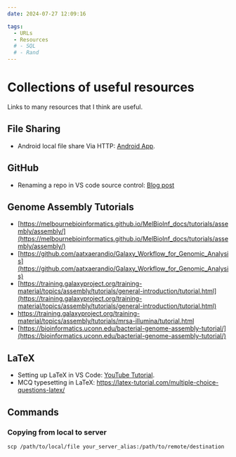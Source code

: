 ```yaml
---
date: 2024-07-27 12:09:16

tags:
  - URLs
  - Resources
  # - SQL
  # - Rand
---
```



# Collections of useful resources

Links to many resources that I think are useful.


## File Sharing
* Android local file share Via HTTP: [Android App](https://play.google.com/store/apps/details?id=com.phlox.simpleserver&hl=en).

## GitHub
* Renaming a repo in VS code source control: [Blog post](https://mahdi-moosa.github.io/blog/2024/06/22/changing-github-remote-link/) 

<!-- more -->
## Genome Assembly Tutorials
* [https://melbournebioinformatics.github.io/MelBioInf_docs/tutorials/assembly/assembly/](https://melbournebioinformatics.github.io/MelBioInf_docs/tutorials/assembly/assembly/)
* [https://github.com/aatxaerandio/Galaxy_Workflow_for_Genomic_Analysis](https://github.com/aatxaerandio/Galaxy_Workflow_for_Genomic_Analysis)
* [https://training.galaxyproject.org/training-material/topics/assembly/tutorials/general-introduction/tutorial.html](https://training.galaxyproject.org/training-material/topics/assembly/tutorials/general-introduction/tutorial.html)
* https://training.galaxyproject.org/training-material/topics/assembly/tutorials/mrsa-illumina/tutorial.html
* [https://bioinformatics.uconn.edu/bacterial-genome-assembly-tutorial/](https://bioinformatics.uconn.edu/bacterial-genome-assembly-tutorial/)

## LaTeX
* Setting up LaTeX in VS Code: [YouTube Tutorial](https://www.youtube.com/watch?v=triTgcyF_IA).
* MCQ typesetting in LaTeX: https://latex-tutorial.com/multiple-choice-questions-latex/

## Commands

### Copying from local to server
`scp /path/to/local/file your_server_alias:/path/to/remote/destination`


